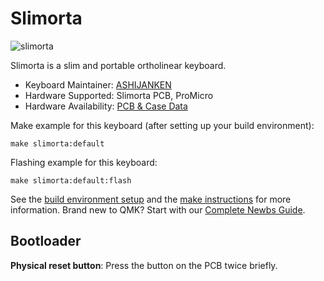 # Slimorta

![slimorta](https://i.imgur.com/edsao2S.jpeg)

Slimorta is a slim and portable ortholinear keyboard.

* Keyboard Maintainer: [ASHIJANKEN](https://github.com/ASHIJANKEN)
* Hardware Supported: Slimorta PCB, ProMicro
* Hardware Availability: [PCB & Case Data](https://github.com/ASHIJANKEN/Slimorta)

Make example for this keyboard (after setting up your build environment):

    make slimorta:default

Flashing example for this keyboard:

    make slimorta:default:flash

See the [build environment setup](https://docs.qmk.fm/#/getting_started_build_tools) and the [make instructions](https://docs.qmk.fm/#/getting_started_make_guide) for more information. Brand new to QMK? Start with our [Complete Newbs Guide](https://docs.qmk.fm/#/newbs).

## Bootloader

**Physical reset button**: Press the button on the PCB twice briefly.

